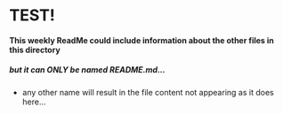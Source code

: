 # TEST!

#### This weekly ReadMe could include information about the other files in this directory

##### but it can ONLY be named README.md...

- any other name will result in the file content not appearing as it does here...

